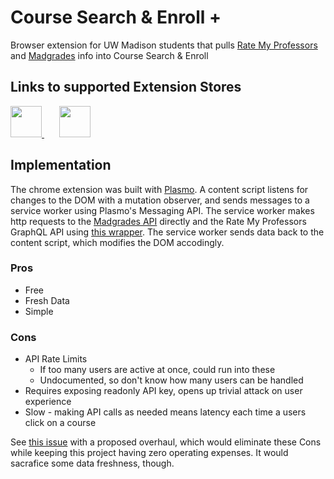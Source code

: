 # Course Search & Enroll +
Browser extension for UW Madison students that pulls [Rate My Professors](https://www.ratemyprofessors.com/) and [Madgrades](https://madgrades.com/) info into Course Search &amp; Enroll

## Links to supported Extension Stores

<a href="https://chrome.google.com/webstore/detail/uw-madison-course-search/ldnllmdimjknflobmdjnmefeollalodf">
<img src="https://github.com/user-attachments/assets/e6f3ff4e-a48a-4cbb-8286-7e21abae9cd7" width="50" height="50"/>
</a>
&nbsp
&nbsp
&nbsp
<a href="https://github.com/JackBlake-zkq/cse-plus/releases">
<img src="https://github.com/user-attachments/assets/6df6808f-7e7c-4ba4-b8b9-d1dcceabb5b2" width="50" height="50"/>
</a>



## Implementation

The chrome extension was built with [Plasmo](https://www.plasmo.com/). A content script listens for changes to the DOM with a mutation observer, and sends messages to a service worker using Plasmo's Messaging API. The service worker makes http requests to the [Madgrades API](https://api.madgrades.com/) directly and the Rate My Professors GraphQL API using [this wrapper](https://github.com/Michigan-Tech-Courses/rate-my-professors). The service worker sends data back to the content script, which modifies the DOM accodingly.

### Pros

- Free
- Fresh Data
- Simple

### Cons

- API Rate Limits
  - If too many users are active at once, could run into these
  - Undocumented, so don't know how many users can be handled
- Requires exposing readonly API key, opens up trivial attack on user experience
- Slow - making API calls as needed means latency each time a users click on a course

See [this issue](https://github.com/JackBlake-zkq/cse-plus/issues/7) with a proposed overhaul, which would eliminate these Cons while keeping this project having zero operating expenses. It would sacrafice some data freshness, though.
